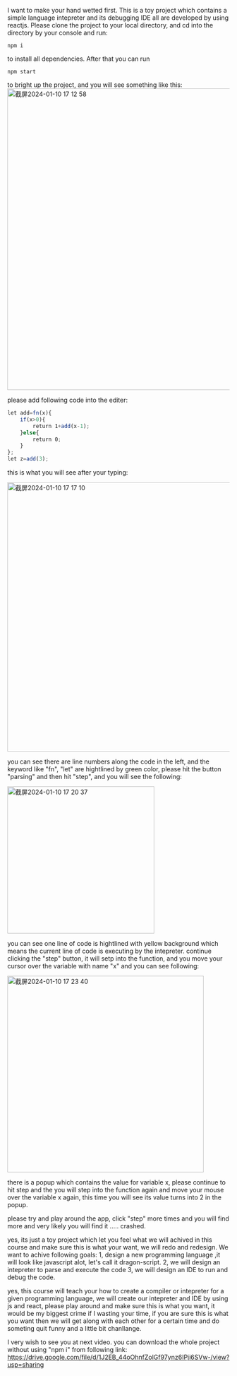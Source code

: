 I want to make your hand wetted first. This is a toy project which contains a simple language intepreter and its debugging IDE all are developed by using reactjs. Please clone the project to your local directory, and cd into the directory by your console and run:
```
npm i
```
to install all dependencies. After that you can run 
```
npm start 
```
to bright up the project, and you will see something like this:
<img width="683" alt="截屏2024-01-10 17 12 58" src="https://github.com/wycl16514/dragon-compiler/assets/7506958/962a6a4b-90dc-4346-9dbe-e80954b59d58">

please add following code into the editer:
```js
let add=fn(x){
    if(x>0){
        return 1+add(x-1);
    }else{
        return 0;
    }
};
let z=add(3);
```
this is what you will see after your typing:

<img width="610" alt="截屏2024-01-10 17 17 10" src="https://github.com/wycl16514/dragon-compiler/assets/7506958/0407f557-8d5f-4105-9ce0-ca9314431296">

you can see there are line numbers along the code in the left, and the keyword like "fn", "let" are hightlined by green color, 
please hit the button "parsing" and then hit "step", and you will see the following:

<img width="333" alt="截屏2024-01-10 17 20 37" src="https://github.com/wycl16514/dragon-compiler/assets/7506958/ab161659-510b-4b74-a71b-d6192324408d">

you can see one line of code is hightlined with yellow background which means the current line of code is executing by the intepreter. continue clicking the "step" button, 
it will setp into the function, and you move your cursor over the variable with name "x" and you can see following:

<img width="445" alt="截屏2024-01-10 17 23 40" src="https://github.com/wycl16514/dragon-compiler/assets/7506958/1713b40a-c39b-49df-8949-647dc9bd9f40">

there is a popup which contains the value for variable x, please continue to hit step and the you will step into the function again and move your mouse over the variable x again,
this time you will see its value turns into 2 in the popup.

please try and play around the app, click "step" more times and you will find more and very likely you will find it ..... crashed.

yes, its just a toy project which let you feel what we will achived in this course and make sure this is what your want, we will redo and redesign. We want to achive following goals:
1, design a new programming language ,it will look like javascript alot, let's call it dragon-script.
2, we will design an intepreter to parse and execute the code
3, we will design an IDE to run and debug the code.

yes, this course will teach your how to create a compiler or intepreter for a given programming language, we will create our intepreter and IDE by using js and react, please play around and make sure this is what you want, it would be my biggest crime if I wasting your time, if you are sure this is what you want then we will get along with each other for a certain time and do someting quit funny and a little bit chanllange.

I very wish to see you at next video. you can download the whole project without using "npm i" from following link:
https://drive.google.com/file/d/1J2EB_44oOhnfZolGf97ynz6IPji6SVw-/view?usp=sharing
